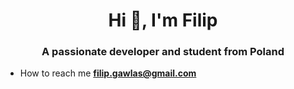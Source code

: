 <h1 align="center">Hi 👋, I'm Filip</h1>
<h3 align="center">A passionate developer and student from Poland</h3>

- How to reach me **filip.gawlas@gmail.com**
